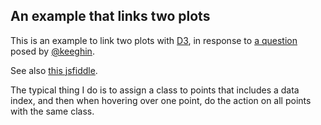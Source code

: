## An example that links two plots

This is an example to link two plots with [D3](http://d3js.org),
in response to
[a question](https://twitter.com/keeghin/status/564837801947324416)
posed by [@keeghin](https://twitter.com").

See also [this jsfiddle](http://jsfiddle.net/kbroman/prLbrmbg/1/).

The typical thing I do is to assign a class to points that includes a
data index, and then when hovering over one point, do the action on
all points with the same class.
